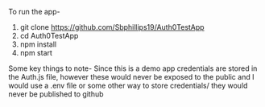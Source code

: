 To run the app-

1. git clone https://github.com/Sbphillips19/Auth0TestApp
2. cd Auth0TestApp
3. npm install
4. npm start

Some key things to note-
Since this is a demo app credentials are stored in the Auth.js file, however these would never be exposed to the public and I would use a .env file or some other way to store credentials/ they would never be published to github
